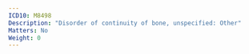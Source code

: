 ```yaml
---
ICD10: M8498
Description: "Disorder of continuity of bone, unspecified: Other"
Matters: No
Weight: 0
---
```

